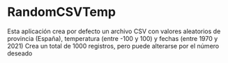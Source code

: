 # RandomCSVTemp

Esta aplicación crea por defecto un archivo CSV con valores aleatorios de provincia (España), temperatura (entre -100 y 100) y fechas (entre 1970 y 2021)
Crea un total de 1000 registros, pero puede alterarse por el número deseado

